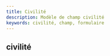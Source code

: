 ```yaml
---
title: Civilité
description: Modèle de champ civilité
keywords: civilité, champ, formulaire
---
```


## civilité